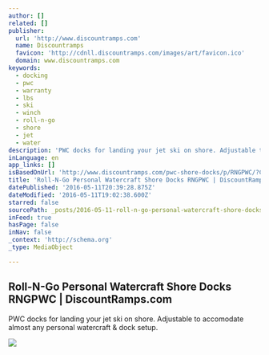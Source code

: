 ```yaml
---
author: []
related: []
publisher:
  url: 'http://www.discountramps.com'
  name: Discountramps
  favicon: 'http://cdnll.discountramps.com/images/art/favicon.ico'
  domain: www.discountramps.com
keywords:
  - docking
  - pwc
  - warranty
  - lbs
  - ski
  - winch
  - roll-n-go
  - shore
  - jet
  - water
description: 'PWC docks for landing your jet ski on shore. Adjustable to accomodate almost any personal watercraft & dock setup.'
inLanguage: en
app_links: []
isBasedOnUrl: 'http://www.discountramps.com/pwc-shore-docks/p/RNGPWC/?CID=PSC-PLA-Google-RNGPWC-pwc-and-jet-ski-products&st-t=google-pwc-and-jet-ski-products&vt-pti=137386741942&vt-k=&vt-m=&CAWELAID=820562990000013037&CAGPSPN=pla&CAAGID=23056077382&CATCI=pla-137386741942&gclid=CKXtgffa0swCFc5ZhgodTkYLJA'
title: 'Roll-N-Go Personal Watercraft Shore Docks RNGPWC | DiscountRamps.com'
datePublished: '2016-05-11T20:39:28.875Z'
dateModified: '2016-05-11T19:02:38.600Z'
starred: false
sourcePath: _posts/2016-05-11-roll-n-go-personal-watercraft-shore-docks-rngpwc-or-discountr.md
inFeed: true
hasPage: false
inNav: false
_context: 'http://schema.org'
_type: MediaObject

---
```

<article style=""><h1>Roll-N-Go Personal Watercraft Shore Docks RNGPWC | DiscountRamps.com</h1><p>PWC docks for landing your jet ski on shore. Adjustable to accomodate almost any personal watercraft &amp; dock setup.</p><img src="http://cdnll.discountramps.com/images/xl/pwc-shore-docks.jpg" /></article>